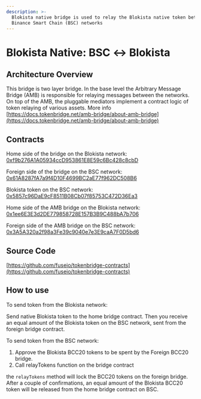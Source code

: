 ```yaml
---
description: >-
  Blokista native bridge is used to relay the Blokista native token between Blokista and
  Binance Smart Chain (BSC) networks
---
```


# Blokista Native: BSC ↔ Blokista

## Architecture Overview

This bridge is two layer bridge. In the base level the Arbitrary Message Bridge \(AMB\) is responsible for relaying messages between the networks. On top of the AMB,  the pluggable mediators implement a contract logic of token relaying of various assets. More info [https://docs.tokenbridge.net/amb-bridge/about-amb-bridge](https://docs.tokenbridge.net/amb-bridge/about-amb-bridge)

## Contracts

Home side of the bridge on the Blokista network: [0xf9b276A1A05934ccD953861E8E59c6Bc428c8cbD](https://bccscan.com/address/0xf9b276A1A05934ccD953861E8E59c6Bc428c8cbD/transactions)

Foreign side of the bridge on the BSC network: [0x61A8287fA7a9f4D10F4699BC2aE77f962DC508B6](https://etherscan.io/address/0x61A8287fA7a9f4D10F4699BC2aE77f962DC508B6)

Blokista token on the BSC network: [0x5857c96DaE9cF8511B08Cb07f85753C472D36Ea3](https://bscscan.com/token/0x5857c96dae9cf8511b08cb07f85753c472d36ea3)

Home side of the AMB bridge on the Blokista network: [0x1ee6E3E3d2DE779858728E157B3B9C488bA7b706](https://bccscan.com/address/0x1ee6E3E3d2DE779858728E157B3B9C488bA7b706)

Foreign side of the AMB bridge on the BSC network: [0x3A5A320a2f98a3Fe39c9040e7e3E9caA7F0D5bd6](https://bscscan.com/address/0x3A5A320a2f98a3Fe39c9040e7e3E9caA7F0D5bd6)

## Source Code

[https://github.com/fuseio/tokenbridge-contracts](https://github.com/fuseio/tokenbridge-contracts)

## How to use

To send token from the Blokista network:

Send native Blokista token to the home bridge contract. Then you receive an equal amount of the Blokista token on the BSC network, sent from the foreign bridge contract.

To send token from the BSC network:

1. Approve the Blokista BCC20 tokens to be spent by the Foreign BCC20 bridge. 
2. Call relayTokens function on the bridge contract

the `relayTokens` method will lock the BCC20 tokens on the foreign bridge. After a couple of confirmations, an equal amount of the Blokista BCC20 token will be released from the home bridge contract on BSC.

#### 

#### 

